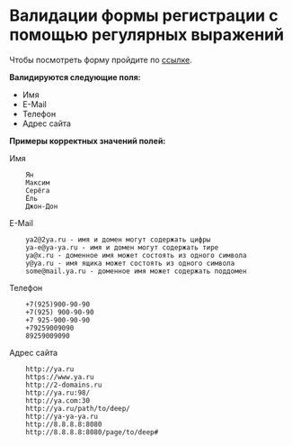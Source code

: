 # Валидации формы регистрации с помощью регулярных выражений

Чтобы посмотреть форму пройдите по [ссылке](https://yuliya-pavlova.github.io/validation/).

**Валидируются следующие поля:**

- Имя
- E-Mail
- Телефон
- Адрес сайта

**Примеры корректных значений полей:**

Имя
```
    Ян
    Максим
    Серёга
    Ёль
    Джон-Дон
```
E-Mail
```
    ya2@2ya.ru - имя и домен могут содержать цифры
    ya-e@ya-ya.ru - имя и домен могут содержать тире
    ya@x.ru - доменное имя может состоять из одного символа
    y@ya.ru - имя ящика может состоять из одного символа
    some@mail.ya.ru - доменное имя может содержать поддомен
```
Телефон
```
    +7(925)900-90-90
    +7(925) 900-90-90
    +7 925-900-90-90
    +79259009090
    89259009090
```
Адрес сайта
```
    http://ya.ru
    https://www.ya.ru
    http://2-domains.ru
    http://ya.ru:98/
    http://ya.com:30
    http://ya.ru/path/to/deep/
    http://ya-ya-ya.ru
    http://8.8.8.8:8080
    http://8.8.8.8:8080/page/to/deep#
```